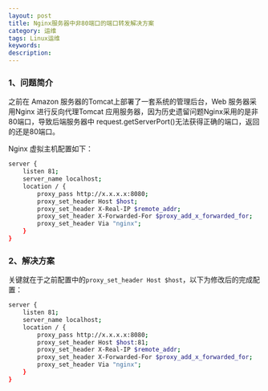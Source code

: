```yaml
---
layout: post
title: Nginx服务器中非80端口的端口转发解决方案
category: 运维
tags: Linux运维
keywords: 
description: 
---
```


### 1、问题简介
之前在 Amazon 服务器的Tomcat上部署了一套系统的管理后台，Web 服务器采用Nginx 进行反向代理Tomcat 应用服务器，因为历史遗留问题Nginx采用的是非80端口，导致后端服务器中 request.getServerPort()无法获得正确的端口，返回的还是80端口。

Nginx 虚拟主机配置如下：

```bash
server {
	listen 81;
	server_name localhost;
	location / {
		proxy_pass http://x.x.x.x:8080;
		proxy_set_header Host $host;
		proxy_set_header X-Real-IP $remote_addr;
		proxy_set_header X-Forwarded-For $proxy_add_x_forwarded_for;
		proxy_set_header Via "nginx";
	}
}
```

### 2、解决方案

关键就在于之前配置中的`proxy_set_header Host $host`，以下为修改后的完成配置：

```bash
server {
	listen 81;
	server_name localhost;
	location / {
		proxy_pass http://x.x.x.x:8080;
		proxy_set_header Host $host:81;
		proxy_set_header X-Real-IP $remote_addr;
		proxy_set_header X-Forwarded-For $proxy_add_x_forwarded_for;
		proxy_set_header Via "nginx";
	}
}
```